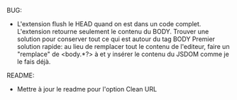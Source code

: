 BUG:
  - L'extension flush le HEAD quand on est dans un code complet.
    L'extension retourne seulement le contenu du BODY.
    Trouver une solution pour conserver tout ce qui est autour du tag BODY
    Premier solution rapide: au lieu de remplacer tout le contenu de l'editeur, faire un "remplace" 
    de <body.*?> à </body> et y insérer le contenu du JSDOM comme je le fais déjà.

README:
  - Mettre à jour le readme pour l'option Clean URL
  
